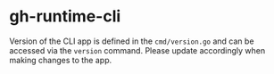 # gh-runtime-cli

Version of the CLI app is defined in the `cmd/version.go` and can be accessed via the `version` command.
Please update accordingly when making changes to the app.
